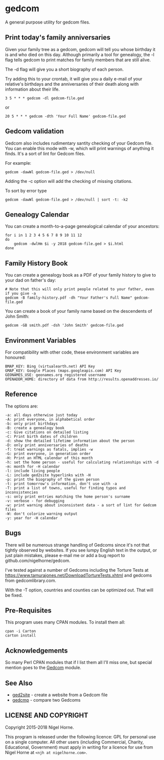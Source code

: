 # gedcom

A general purpose utility for gedcom files.

## Print today's family anniversaries

Given your family tree as a gedcom, gedcom will tell you whose birthday it is
and who died on this day.
Although primarily a tool for genealogy,
the -l flag tells gedcom to print matches for family members that are still
alive.

The -d flag will give you a short biography of each person.

Try adding this to your crontab,
it will give you a daily e-mail of your relative's birthdays and the
anniversaries of their death along with information about their life.

    3 5 * * * gedcom -dl gedcom-file.ged

or

    20 5 * * * gedcom -dth 'Your Full Name' gedcom-file.ged

## Gedcom validation

Gedcom also includes rudimentary santity checking of your Gedcom file.
You can enable this mode with -w, which will print warnings of anything it finds.
It's a sort of lint for Gedcom files.

For example:

    gedcom -dawWl gedcom-file.ged > /dev/null

Adding the -c option will add the checking of missing citations.

To sort by error type

    gedcom -dawWl gedcom-file.ged > /dev/null | sort -t: -k2

## Genealogy Calendar

You can create a month-to-a-page genealogical calendar of your ancestors:

    for i in 1 2 3 4 5 6 7 8 9 10 11 12
    do
        gedcom -dwlHm $i -y 2018 gedcom-file.ged > $i.html
    done

## Family History Book

You can create a genealogy book as a PDF of your family history to give to
your dad on father's day:

    # Note that this will only print people related to your father, even if you give -a
    gedcom -B family-history.pdf -dh "Your Father's Full Name" gedcom-file.ged

You can create a book of your family name based on the descendents of John Smith:

    gedcom -GB smith.pdf -dsh 'John Smith' gedcom-file.ged

## Environment Variables

For compatibility with other code, these environment variables are honoured:

    BMAP_KEY: Bing (virtualearth.net) API Key
    GMAP_KEY: Google Places (maps.googleapis.com) API Key
    GEONAMES_USE: geonames.org registered username
    OPENADDR_HOME: directory of data from http://results.openaddresses.io/

## Reference

The options are:

    -a: all days otherwise just today
    -A: print everyone, in alphabetical order
    -b: only print birthdays
    -B: create a genealogy book
    -c: Give citations on detailed listing
    -C: Print birth dates of children
    -d: show the detailed lifetime information about the person
    -D: only print anniversaries of deaths
    -f: treat warnings as fatals, implies -w
    -G: print everyone, in generation order
    -H: Print an HTML calendar of this month
    -h: set the home person - useful for calculating relationships with -d
    -m: month for -H calendar
    -l: include living people
    -L: include ged2site hyperlinks with -H
    -p: print the biography of the given person
    -t: print tomorrow's information, don't use with -a
    -T: print a list of towns, useful for finding typos and inconsistencies
    -s: only print entries matching the home person's surname
    -v: verbose - for debugging
    -w: print warning about inconsistent data - a sort of lint for Gedcom files
    -W: don't colorize warning output
    -y: year for -H calendar

## Bugs

There will be numerous strange handling of Gedcoms since it's not that tightly
observed by websites.
If you see lumpy English text in the output, or just plain mistakes,
please e-mail me or add a bug report to github.com/nigelhorne/gedcom.

I've tested against a number of Gedcoms including the Torture Tests at
https://www.tamurajones.net/DownloadTortureTests.xhtml and gedcoms
from gedcomlibrary.com.

With the -T option, countries and counties can be optimized out.
That will be fixed.

## Pre-Requisites

This program uses many CPAN modules. To install them all:

    cpan -i Carton
    carton install

## Acknowledgements

So many Perl CPAN modules that if I list them all I'll miss one, but special
mention goes to the [Gedcom](http://search.cpan.org/~pjcj/Gedcom/) module.

## See Also

* [ged2site](https://github.com/nigelhorne/ged2site) - create a website from a Gedcom file
* [gedcmp](https://github.com/nigelhorne/gedcmp) - compare two Gedcoms

## LICENSE AND COPYRIGHT

Copyright 2015-2018 Nigel Horne.

This program is released under the following licence: GPL for personal use on a single computer.
All other users (including Commercial, Charity, Educational, Government)
must apply in writing for a licence for use from Nigel Horne at
`<njh at nigelhorne.com>`.
